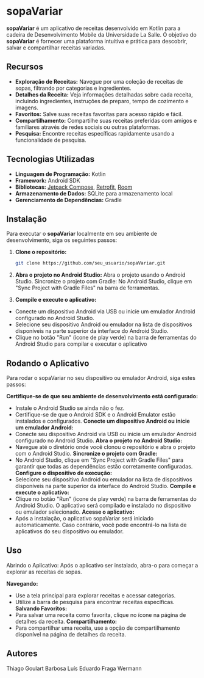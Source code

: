 # sopaVariar

**sopaVariar** é um aplicativo de receitas desenvolvido em Kotlin para a cadeira de Desenvolvimento Mobile da Universidade La Salle. O objetivo do **sopaVariar** é fornecer uma plataforma intuitiva e prática para descobrir, salvar e compartilhar receitas variadas.

## Recursos

- **Exploração de Receitas:** Navegue por uma coleção de receitas de sopas, filtrando por categorias e ingredientes.
- **Detalhes da Receita:** Veja informações detalhadas sobre cada receita, incluindo ingredientes, instruções de preparo, tempo de cozimento e imagens.
- **Favoritos:** Salve suas receitas favoritas para acesso rápido e fácil.
- **Compartilhamento:** Compartilhe suas receitas preferidas com amigos e familiares através de redes sociais ou outras plataformas.
- **Pesquisa:** Encontre receitas específicas rapidamente usando a funcionalidade de pesquisa.

## Tecnologias Utilizadas

- **Linguagem de Programação:** Kotlin
- **Framework:** Android SDK
- **Bibliotecas:** [Jetpack Compose](https://developer.android.com/jetpack/compose), [Retrofit](https://square.github.io/retrofit/), [Room](https://developer.android.com/training/data-storage/room)
- **Armazenamento de Dados:** SQLite para armazenamento local
- **Gerenciamento de Dependências:** Gradle

## Instalação

Para executar o **sopaVariar** localmente em seu ambiente de desenvolvimento, siga os seguintes passos:

1. **Clone o repositório:**
   ```bash
   git clone https://github.com/seu_usuario/sopaVariar.git

2. **Abra o projeto no Android Studio:**
   Abra o projeto usando o Android Studio.
   Sincronize o projeto com Gradle: No Android Studio, clique em "Sync Project with Gradle Files" na barra de ferramentas. 

3. **Compile e execute o aplicativo:**
-	Conecte um dispositivo Android via USB ou inicie um emulador Android configurado no Android Studio.
-	Selecione seu dispositivo Android ou emulador na lista de dispositivos disponíveis na parte superior da interface do Android Studio.
-	Clique no botão "Run" (ícone de play verde) na barra de ferramentas do Android Studio para compilar e executar o aplicativo

## Rodando o Aplicativo

Para rodar o sopaVariar no seu dispositivo ou emulador Android, siga estes passos:

**Certifique-se de que seu ambiente de desenvolvimento está configurado:**
-	Instale o Android Studio se ainda não o fez.
-	Certifique-se de que o Android SDK e o Android Emulator estão instalados e configurados.
**Conecte um dispositivo Android ou inicie um emulador Android:**
-	Conecte seu dispositivo Android via USB ou inicie um emulador Android configurado no Android Studio.
**Abra o projeto no Android Studio:**
-	Navegue até o diretório onde você clonou o repositório e abra o projeto com o Android Studio.
**Sincronize o projeto com Gradle:**
-	No Android Studio, clique em "Sync Project with Gradle Files" para garantir que todas as dependências estão corretamente configuradas.
**Configure o dispositivo de execução:**
-	Selecione seu dispositivo Android ou emulador na lista de dispositivos disponíveis na parte superior da interface do Android Studio.
**Compile e execute o aplicativo:**
-	Clique no botão "Run" (ícone de play verde) na barra de ferramentas do Android Studio. O aplicativo será compilado e instalado no dispositivo ou emulador selecionado.
**Acesse o aplicativo:**
-	Após a instalação, o aplicativo sopaVariar será iniciado automaticamente. Caso contrário, você pode encontrá-lo na lista de aplicativos do seu dispositivo ou emulador.

## Uso
Abrindo o Aplicativo: Após o aplicativo ser instalado, abra-o para começar a explorar as receitas de sopas.

**Navegando:**
-	Use a tela principal para explorar receitas e acessar categorias.
-	Utilize a barra de pesquisa para encontrar receitas específicas.
**Salvando Favoritos:**
-	Para salvar uma receita como favorita, clique no ícone na página de detalhes da receita.
**Compartilhamento:**
-	Para compartilhar uma receita, use a opção de compartilhamento disponível na página de detalhes da receita.

## Autores

Thiago Goulart Barbosa
Luís Eduardo Fraga Wermann

